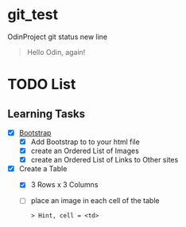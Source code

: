 # git_test
OdinProject
git status
new line
>Hello Odin, again!


# TODO List

## Learning Tasks

- [x] [Bootstrap](https://getbootstrap.com/docs)
  - [x] Add Bootstrap to to your html file
  - [x] create an Ordered List of Images
  - [x] create an Ordered List of Links to Other sites
- [x] Create a Table
  - [x] 3 Rows x 3 Columns
  - [ ] place an image in each cell of the table

        > Hint, cell = <td>
